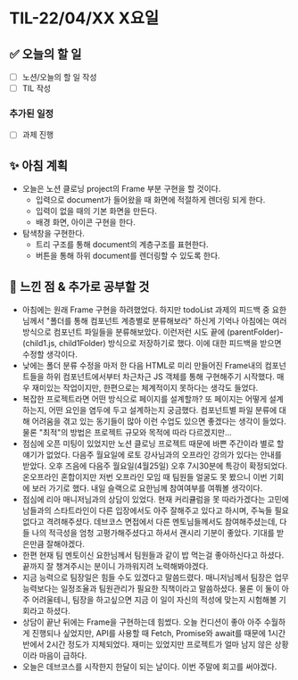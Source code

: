 # TIL-22/04/XX X요일

## :white_check_mark: 오늘의 할 일

- [ ] 노션/오늘의 할 일 작성
- [ ] TIL 작성

### 추가된 일정

- [ ] 과제 진행

## :sparkles: 아침 계획

- 오늘은 노션 클로닝 project의 Frame 부분 구현을 할 것이다.
  - 입력으로 document가 들어왔을 때 화면에 적절하게 렌더링 되게 한다.
  - 입력이 없을 때의 기본 화면을 만든다.
  - 배경 화면, 아이콘 구현을 한다.
- 탐색창을 구현한다.
  - 트리 구조를 통해 document의 계층구조를 표현한다.
  - 버튼을 통해 하위 document를 렌더링할 수 있도록 한다.

## :star2: 느낀 점 & 추가로 공부할 것

- 아침에는 원래 Frame 구현을 하려했었다. 하지만 todoList 과제의 피드백 중 요한님께서 "폴더를 통해 컴포넌트 계층별로 분류해보라" 하신게 기억나 아침에는 여러 방식으로 컴포넌트 파일들을 분류해보았다. 이런저런 시도 끝에 (parentFolder)-(child1.js, child1Folder) 방식으로 저장하기로 했다. 이에 대한 피드백을 받으면 수정할 생각이다.
- 낮에는 폴더 분류 수정을 마저 한 다음 HTML로 미리 만들어진 Frame내의 컴포넌트들을 하위 컴포넌트에서부터 차근차근 JS 객체를 통해 구현해주기 시작했다. 매우 재미있는 작업이지만, 한편으로는 체계적이지 못하다는 생각도 들었다.
- 복잡한 프로젝트라면 어떤 방식으로 페이지를 설계할까? 또 페이지는 어떻게 설계하는지, 어떤 요인을 염두에 두고 설계하는지 궁금했다. 컴포넌트별 파일 분류에 대해 어려움을 겪고 있는 동기들이 많아 이런 수업도 있으면 좋겠다는 생각이 들었다. 물론 "최적"의 방법은 프로젝트 규모와 목적에 따라 다르겠지만...
- 점심에 오픈 미팅이 있었지만 노션 클로닝 프로젝트 때문에 바쁜 주간이라 별로 할 얘기가 없었다. 다음주 월요일에 로토 강사님과의 오프라인 강의가 있다는 안내를 받았다. 오후 즈음에 다음주 월요일(4월25일) 오후 7시30분에 특강이 확정되었다. 온오프라인 혼합이지만 저번 오프라인 모임 때 팀원들 얼굴도 못 봤으니 이번 기회에 보러 가기로 했다. 내일 슬랙으로 요한님께 참여여부를 여쭤볼 생각이다.
- 점심에 리아 매니저님과의 상담이 있었다. 현재 커리큘럼을 못 따라가겠다는 고민에 남들과의 스타트라인이 다른 입장에서도 아주 잘해주고 있다고 하시며, 주눅들 필요 없다고 격려해주셨다. 데브코스 면접에서 다른 멘토님들께서도 참여해주셨는데, 다들 나의 적극성을 엄청 고평가해주셨다고 하셔서 괜시리 기분이 좋았다. 기대를 받은만큼 잘해야겠다.
- 한편 현재 팀 멘토이신 요한님께서 팀원들과 같이 밥 먹는걸 좋아하신다고 하셨다. 끝까지 잘 챙겨주시는 분이니 가까워지려 노력해봐야겠다.
- 지금 능력으로 팀장일은 힘들 수도 있겠다고 말씀드렸다. 매니저님께서 팀장은 업무능력보다는 일정조율과 팀원관리가 필요한 직책이라고 말씀하셨다. 물론 이 둘이 아주 어려울테니, 팀장을 하고싶으면 지금 이 일이 자신의 적성에 맞는지 시험해볼 기회라고 하셨다.
- 상담이 끝난 뒤에는 Frame을 구현하는데 힘썼다. 오늘 컨디션이 좋아 아주 수월하게 진행되나 싶었지만, API를 사용할 때 Fetch, Promise와 await를 때문에 1시간반에서 2시간 정도가 지체되었다. 재미는 있었지만 프로젝트가 얼마 남지 않은 상황이라 마음이 급하다. 
- 오늘은 데브코스를 시작한지 한달이 되는 날이다. 이번 주말에 회고를 써야겠다. 
